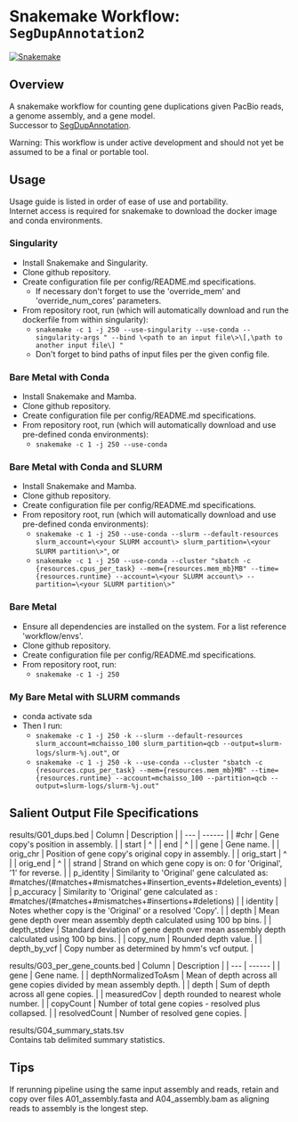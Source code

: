 # Snakemake Workflow: `SegDupAnnotation2`

[![Snakemake](https://img.shields.io/badge/snakemake-≥7.25.0-brightgreen.svg)](https://snakemake.github.io)

## Overview

A snakemake workflow for counting gene duplications given PacBio reads, a genome assembly, and a gene model.  
Successor to [SegDupAnnotation](https://github.com/ChaissonLab/SegDupAnnotation).
  
Warning: This workflow is under active development and should not yet be assumed to be a final or portable tool.

## Usage
Usage guide is listed in order of ease of use and portability.  
Internet access is required for snakemake to download the docker image and conda environments.

### Singularity
- Install Snakemake and Singularity.
- Clone github repository.
- Create configuration file per config/README.md specifications.
    - If necessary don't forget to use the 'override_mem' and 'override_num_cores' parameters.
- From repository root, run (which will automatically download and run the dockerfile from within singularity):
    - `snakemake -c 1 -j 250 --use-singularity --use-conda --singularity-args " --bind \<path to an input file\>\[,\path to another input file\] "`
    - Don't forget to bind paths of input files per the given config file.

### Bare Metal with Conda
- Install Snakemake and Mamba.
- Clone github repository.
- Create configuration file per config/README.md specifications.
- From repository root, run (which will automatically download and use pre-defined conda environments):
    - `snakemake -c 1 -j 250 --use-conda`

### Bare Metal with Conda and SLURM
- Install Snakemake and Mamba.
- Clone github repository.
- Create configuration file per config/README.md specifications.
- From repository root, run (which will automatically download and use pre-defined conda environments):
    - `snakemake -c 1 -j 250 --use-conda --slurm --default-resources slurm_account=\<your SLURM account\> slurm_partition=\<your SLURM partition\>"`, or
    - `snakemake -c 1 -j 250 --use-conda --cluster "sbatch -c {resources.cpus_per_task} --mem={resources.mem_mb}MB" --time={resources.runtime} --account=\<your SLURM account\> --partition=\<your SLURM partition\>"`

### Bare Metal
- Ensure all dependencies are installed on the system. For a list reference 'workflow/envs'.
- Clone github repository.
- Create configuration file per config/README.md specifications.
- From repository root, run:
    - `snakemake -c 1 -j 250`

### My Bare Metal with SLURM commands
- conda activate sda
- Then I run:
    - `snakemake -c 1 -j 250 -k --slurm --default-resources slurm_account=mchaisso_100 slurm_partition=qcb --output=slurm-logs/slurm-%j.out"`, or
    - `snakemake -c 1 -j 250 -k --use-conda --cluster "sbatch -c {resources.cpus_per_task} --mem={resources.mem_mb}MB" --time={resources.runtime} --account=mchaisso_100 --partition=qcb --output=slurm-logs/slurm-%j.out"`

## Salient Output File Specifications

results/G01\_dups.bed
| Column | Description |
| --- | ------ |
| #chr | Gene copy's position in assembly. |
| start | ^ |
| end | ^ |
| gene | Gene name. |
| orig\_chr | Position of gene copy's original copy in assembly. |
| orig\_start | ^ |
| orig\_end | ^ |
| strand | Strand on which gene copy is on: 0 for 'Original', '1' for reverse. |
| p\_identity | Similarity to 'Original' gene calculated as: #matches/(#matches+#mismatches+#insertion\_events+#deletion\_events) |
| p\_accuracy | Similarity to 'Original' gene calculated as : #matches/(#matches+#mismatches+#insertions+#deletions) |
| identity | Notes whether copy is the 'Original' or a resolved 'Copy'. |
| depth | Mean gene depth over mean assembly depth calculated using 100 bp bins. |
| depth\_stdev | Standard deviation of gene depth over mean assembly depth calculated using 100 bp bins. |
| copy\_num | Rounded depth value. |
| depth\_by\_vcf | Copy number as determined by hmm's vcf output. |

  
results/G03\_per\_gene\_counts.bed
| Column | Description |
| --- | ------ |
| gene | Gene name. |
| depthNormalizedToAsm | Mean of depth across all gene copies divided by mean assembly depth. |
| depth | Sum of depth across all gene copies. |
| measuredCov | depth rounded to nearest whole number. |
| copyCount | Number of total gene copies - resolved plus collapsed. |
| resolvedCount | Number of resolved gene copies. |

  
results/G04\_summary\_stats.tsv  
Contains tab delimited summary statistics.

## Tips

If rerunning pipeline using the same input assembly and reads, retain and copy over files A01\_assembly.fasta and A04\_assembly.bam as aligning reads to assembly is the longest step.
